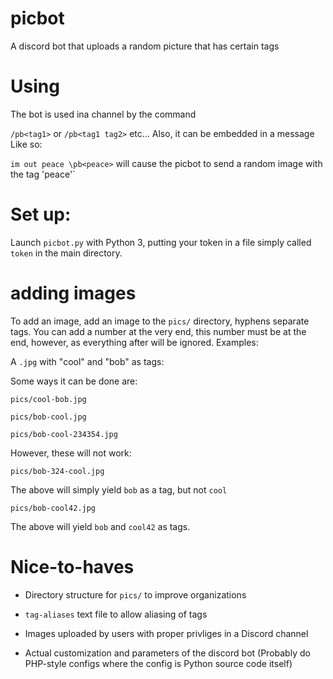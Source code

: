 # picbot
A discord bot that uploads a random picture that has certain tags

# Using

The bot is used ina channel by the command

`/pb<tag1>` or `/pb<tag1 tag2>` etc... Also, it can be embedded in a message
Like so:

`im out peace \pb<peace>` will cause the picbot to send a random image with
the tag 'peace'`

# Set up:

Launch `picbot.py` with Python 3, putting your token in a file simply called `token` in the main directory. 

# adding images
To add an image, add an image to the `pics/` directory, hyphens separate tags. You can add a number at the very end, this number must be at the end, however, as everything after will be ignored. Examples:

A `.jpg` with "cool" and "bob" as tags:

Some ways it can be done are:

`pics/cool-bob.jpg`

`pics/bob-cool.jpg`

`pics/bob-cool-234354.jpg`

However, these will not work:

`pics/bob-324-cool.jpg`

The above will simply yield `bob` as a tag, but not `cool`

`pics/bob-cool42.jpg`

The above will yield `bob` and `cool42` as tags.

# Nice-to-haves

* Directory structure for `pics/` to improve organizations

* `tag-aliases` text file to allow aliasing of tags

* Images uploaded by users with proper privliges in a Discord channel

* Actual customization and parameters of the discord bot (Probably do PHP-style  configs where the config is Python source code itself)
